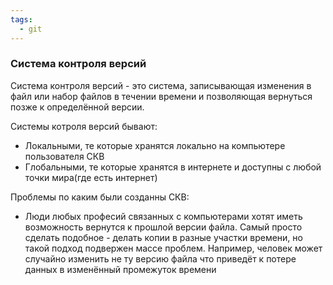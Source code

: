 ```yaml
---
tags:
  - git
---
```


### Система контроля версий

Система контроля версий - это система, записывающая изменения в файл или набор файлов в течении времени и позволяющая вернуться позже к определённой версии.

Системы котроля версий бывают:
- Локальными, те которые хранятся локально  на компьютере пользователя СКВ
- Глобальными, те которые хранятся в интернете и доступны с любой точки мира(где есть интернет)

Проблемы по каким были созданны СКВ:
- Люди любых професий связанных с компьютерами хотят иметь возможность вернутся к прошлой версии файла. Самый просто сделать подобное - делать копии в разные участки времени, но такой подход подвержен массе проблем. Например, человек может случайно изменить не ту версию файла что приведёт к потере данных в изменённый промежуток времени
